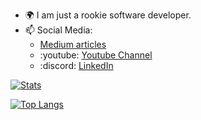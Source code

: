 - :earth_africa: I am just a rookie software developer.
- 📫 Social Media: 
  - [Medium articles](https://medium.com/@khuyentran1476)
  - :youtube: [Youtube Channel](https://www.youtube.com/c/androcyber/)
  - :discord: [LinkedIn](https://www.linkedin.com/in/khuyen-tran-1ab926151/)

[![Stats](https://github-readme-stats.vercel.app/api?username=androcyberofficial&count_private=true&show_icons=true&theme=radical&hide_rank=false)](https://github.com/anuraghazra/github-readme-stats)

[![Top Langs](https://github-readme-stats.vercel.app/api/top-langs/?username=anuraghazra)](https://github.com/anuraghazra/github-readme-stats)
